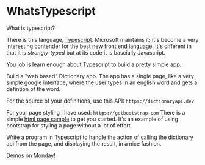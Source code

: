 # WhatsTypescript
What is typescript?

There is this language, [Typescript](https://www.typescriptlang.org).
Microsoft maintains it; it's become a very interesting contender for the best new front end language.
It's different in that it is _strongly-typed_ but at its code it is bascially Javascript.

You job is learn enough about Typescript to build a pretty simple app.

Build a "web based" Dictionary app. 
The app has a single page, like a very simple google interface, where the user types in an english word and gets a defintion of the word.

For the source of your definitions, use this API: 
`https://dictionaryapi.dev`

For your page styling I have used: `https://getbootstrap.com` 
There is a simple [html page sample](index.html) to get you started.
It's an example of using bootstrap for styling a page without a lot of effort.

Write a program in Typescript to handle the action of calling the dictionary api from the page, and displaying the result, in a nice fashion.

Demos on Monday!